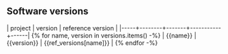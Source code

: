 ## Software versions

| project | version | reference version |
|-----+--------+-------+-----------+------|
{% for name, version in versions.items() -%}
| {{name}}  | {{version}} | {{ref_versions[name]}} |
{% endfor -%}
